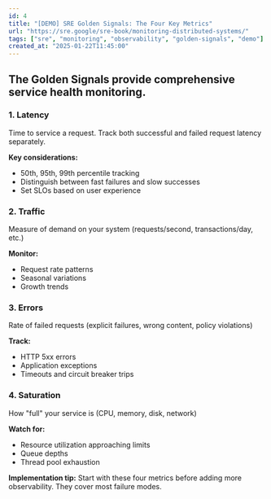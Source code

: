 ```yaml
---
id: 4
title: "[DEMO] SRE Golden Signals: The Four Key Metrics"
url: "https://sre.google/sre-book/monitoring-distributed-systems/"
tags: ["sre", "monitoring", "observability", "golden-signals", "demo"]
created_at: "2025-01-22T11:45:00"
---
```


## The Golden Signals provide comprehensive service health monitoring.

### 1. Latency
Time to service a request. Track both successful and failed request latency separately.

**Key considerations:**
- 50th, 95th, 99th percentile tracking
- Distinguish between fast failures and slow successes
- Set SLOs based on user experience

### 2. Traffic
Measure of demand on your system (requests/second, transactions/day, etc.)

**Monitor:**
- Request rate patterns
- Seasonal variations
- Growth trends

### 3. Errors
Rate of failed requests (explicit failures, wrong content, policy violations)

**Track:**
- HTTP 5xx errors
- Application exceptions
- Timeouts and circuit breaker trips

### 4. Saturation
How "full" your service is (CPU, memory, disk, network)

**Watch for:**
- Resource utilization approaching limits
- Queue depths
- Thread pool exhaustion

**Implementation tip:** Start with these four metrics before adding more observability. They cover most failure modes.
